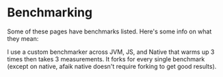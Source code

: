 # Benchmarking

Some of these pages have benchmarks listed. Here's some info on what they mean:

I use a custom benchmarker across JVM, JS, and Native that warms up 3 times then takes 3 measurements.
It forks for every single benchmark (except on native, afaik native doesn't require forking to get good results).

